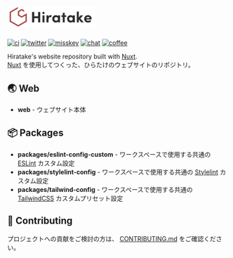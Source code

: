 <h1>
  <a href="https://hiratake.dev">
    <picture>
      <source media="(prefers-color-scheme: dark)" srcset="web/src/public/logo-dark.svg" sizes="(max-width:200px) 100vw, 200px" />
      <source media="(prefers-color-scheme: light)" srcset="web/src/public/logo-light.svg" sizes="(max-width:200px) 100vw, 200px" />
      <img alt="Hiratake" src="web/src/public/logo-light.svg" width="200" />
    </picture>
  </a>
</h1>

[![ci](https://github.com/Hiratake/hiratake-web/actions/workflows/ci.yml/badge.svg)](https://github.com/Hiratake/hiratake-web/actions/workflows/ci.yml)
[![twitter](https://img.shields.io/badge/twitter-@hirotaisou2012-blue?logo=twitter)](https://twitter.com/Hirotaisou2012)
[![misskey](https://img.shields.io/badge/misskey-@hiratake-green?logo=misskey)](https://misskey.io/@Hiratake)
[![chat](https://img.shields.io/discord/353538856315912204?logo=discord)](https://discord.gg/xu2ehn3)
[![coffee](https://img.shields.io/badge/coffee-hiratake-yellow?logo=buymeacoffee)](https://www.buymeacoffee.com/hiratake)

Hiratake's website repository built with [Nuxt](https://nuxt.com/).  
[Nuxt](https://nuxt.com/) を使用してつくった、ひらたけのウェブサイトのリポジトリ。

## 🌏 Web

- **web** - ウェブサイト本体

## 📦 Packages

- **packages/eslint-config-custom** - ワークスペースで使用する共通の [ESLint](https://eslint.org/) カスタム設定
- **packages/stylelint-config** - ワークスペースで使用する共通の [Stylelint](https://stylelint.io/) カスタム設定
- **packages/tailwind-config** - ワークスペースで使用する共通の [TailwindCSS](https://tailwindcss.com/) カスタムプリセット設定

## 🌟 Contributing

プロジェクトへの貢献をご検討の方は、 [CONTRIBUTING.md](.github/CONTRIBUTING.md) をご確認ください。
